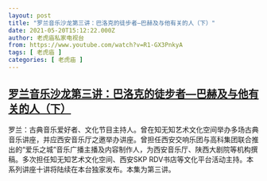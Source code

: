 ```yaml
---
layout: post
title: "罗兰音乐沙龙第三讲：巴洛克的徒步者—巴赫及与他有关的人（下）"
date: 2021-05-20T15:12:22.000Z
author: 老虎庙私家电视台
from: https://www.youtube.com/watch?v=R1-GX3PnkyA
tags: [ 老虎庙 ]
categories: [ 老虎庙 ]
---
```

<!--1621523542000-->
[罗兰音乐沙龙第三讲：巴洛克的徒步者—巴赫及与他有关的人（下）](https://www.youtube.com/watch?v=R1-GX3PnkyA)
------

<div>
罗兰：古典音乐爱好者、文化节目主持人。曾在知无知艺术文化空间举办多场古典音乐讲座，并应西安音乐厅之邀举办讲座。曾担任西安交响乐团与高科集团联合推出的“爱乐之城”音乐广播主播及内容制作人，为西安音乐厅、陕西大剧院等机构撰稿。多次担任知无知艺术文化空间、西安SKP RDV书店等文化平台活动主持。本系列讲座十讲将陆续在本台独家发布。本集为第三讲。
</div>
